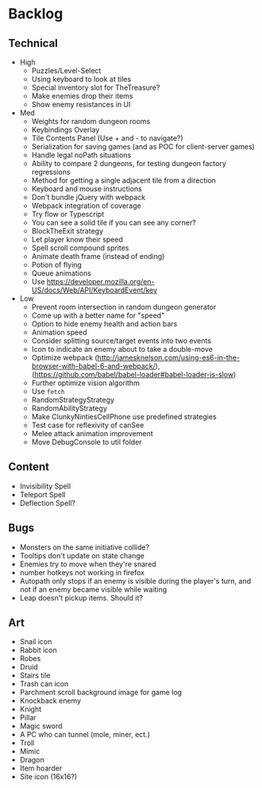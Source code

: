 # Backlog
## Technical
- High
  - Puzzles/Level-Select
  - Using keyboard to look at tiles
  - Special inventory slot for TheTreasure?
  - Make enemies drop their items
  - Show enemy resistances in UI
- Med
  - Weights for random dungeon rooms
  - Keybindings Overlay
  - Tile Contents Panel (Use + and - to navigate?)
  - Serialization for saving games (and as POC for client-server games)
  - Handle legal noPath situations
  - Ability to compare 2 dungeons, for testing dungeon factory regressions
  - Method for getting a single adjacent tile from a direction
  - Keyboard and mouse instructions
  - Don't bundle jQuery with webpack
  - Webpack integration of coverage
  - Try flow or Typescript
  - You can see a solid tile if you can see any corner?
  - BlockTheExit strategy
  - Let player know their speed
  - Spell scroll compound sprites
  - Animate death frame (instead of ending)
  - Potion of flying
  - Queue animations
  - Use https://developer.mozilla.org/en-US/docs/Web/API/KeyboardEvent/key
- Low
  - Prevent room intersection in random dungeon generator
  - Come up with a better name for "speed"
  - Option to hide enemy health and action bars
  - Animation speed
  - Consider splitting source/target events into two events
  - Icon to indicate an enemy about to take a double-move
  - Optimize webpack (http://jamesknelson.com/using-es6-in-the-browser-with-babel-6-and-webpack/), (https://github.com/babel/babel-loader#babel-loader-is-slow)
  - Further optimize vision algorithm
  - Use `fetch`
  - RandomStrategyStrategy
  - RandomAbilityStrategy
  - Make ClunkyNintiesCellPhone use predefined strategies
  - Test case for reflexivity of canSee
  - Melee attack animation improvement
  - Move DebugConsole to util folder

## Content
  - Invisibility Spell
  - Teleport Spell
  - Deflection Spell?

## Bugs
  - Monsters on the same initiative collide?
  - Tooltips don't update on state change
  - Enemies try to move when they're snared
  - number hotkeys not working in firefox
  - Autopath only stops if an enemy is visible during the player's turn, and not if an enemy became visible while waiting
  - Leap doesn't pickup items. Should it?

## Art
  - Snail icon
  - Rabbit icon
  - Robes
  - Druid
  - Stairs tile
  - Trash can icon
  - Parchment scroll background image for game log
  - Knockback enemy
  - Knight
  - Pillar
  - Magic sword
  - A PC who can tunnel (mole, miner, ect.)
  - Troll
  - Mimic
  - Dragon
  - Item hoarder
  - Site icon (16x16?)
